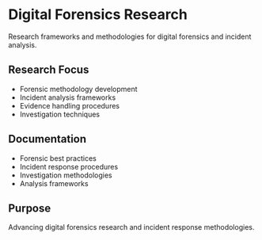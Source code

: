 # Digital Forensics Research

Research frameworks and methodologies for digital forensics and incident analysis.

## Research Focus
- Forensic methodology development
- Incident analysis frameworks
- Evidence handling procedures
- Investigation techniques

## Documentation
- Forensic best practices
- Incident response procedures
- Investigation methodologies
- Analysis frameworks

## Purpose
Advancing digital forensics research and incident response methodologies.
